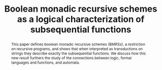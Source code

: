 ---
abstract: This paper defines boolean monadic recursive schemes (BMRSs), a restriction on recursive programs, and shows that when interpreted as transductions on strings they describe exactly the subsequential functions. We discuss how this new result furthers the study of the connections between logic, formal languages and functions, and automata.
authors:
  - Siddharth Bhaskar
  - Jane Chandlee
  - Adam Jardine
  - admin
date: ""
doi: ""
featured: false
projects: []
publication: '*LATA 2020*'
publication_short: ""
publication_types:
  - "1"
publishDate: "2020-02-25T00:00:00Z"
summary:
tags:
title: Boolean monadic recursive schemes as a logical characterization of subsequential functions
url_code: ""
url_dataset: ""
url_pdf: https://link.springer.com/content/pdf/10.1007%2F978-3-030-40608-0_10.pdf
url_poster: ""
url_project: ""
url_slides: ""
url_source: ""
url_video: ""
---